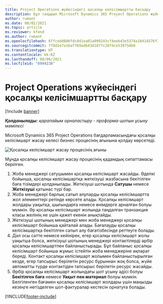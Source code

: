 ```yaml
---
title: Project Operations жүйесіндегі қосалқы келісімшартты басқару
description: Бұл тақырып Microsoft Dynamics 365 Project Operations жүйесінде соңғы қосалқы келісім-шартты басқару процесіне шолу береді.
author: rumant
ms.date: 08/02/2021
ms.topic: article
ms.reviewer: kfend
ms.author: rumant
ms.openlocfilehash: 6ffceb0886fdc841ea01a099243cf4eeb43e5374a18414576f3639a3e50857fd
ms.sourcegitcommit: 7f8d1e7a16af769adb43d1877c28fdce53975db8
ms.translationtype: HT
ms.contentlocale: kk-KZ
ms.lasthandoff: 08/06/2021
ms.locfileid: "6994238"
---
```

# <a name="subcontract-management-in-project-operations"></a>Project Operations жүйесіндегі қосалқы келісімшартты басқару

[!include [banner](../../includes/dataverse-preview.md)]

_**Қолданылады:** қарапайым орналастыру - проформа-шотын ұсыну мәмілесі_

Microsoft Dynamics 365 Project Operations бағдарламасындағы қосалқы келісімшарт жасау келесі бизнес процесінің ағынына қолдау көрсетеді.

![Қосалқы келісімшарт жасау процесінің ағыны](../media/SubcontractingProcessFlow.png)

Мұнда қосалқы келісімшарт жасау процесінің қадамдық сипаттамасы берілген.

1. Жоба менеджері сатушымен қосалқы келісімшарт жасайды. Әдепкі бойынша, қосалқы келісімшартқа жеткізуші жазбасына бекітілген баға тізімдері қолданылады. Жеткізуші шотында **Сатушы** немесе **Жеткізуші** қатынас түрі бар.
2. Жоба менеджері барлық сатып алуларды қосалқы келісімшартта жол элементтері ретінде көрсете алады. Қосалқы келісімшарт жолдары уақытқа, шығындарға немесе өнімдерге арналған болуы мүмкін. Әр қосалқы келісімшарт жолында таңдалған транзакция класы желінің не үшін қажет екенін анықтайды.
3. Жеткізуші шотының менеджері мен жоба менеджері қосалқы келісімшарт бойынша қайталай алады. Бағалауды қосалқы келісімшартқа бекітілген сатып алу бағатізбесінде реттеуге болады.
4. Дәл осы сәтте немесе кейінірек, егер қосалқы келісімшарт жолы уақытша болса, жеткізуші шотының менеджері контактілерді әрбір қосалқы келісімшартпен байланыстырады. Бұл байланыс қосалқы келісімшарт бойынша жұмыс істейтін жоба менеджеріне ақпарат береді. Контакт қосалқы келісімшарт жолымен байланыстырылған кезде, егер тапсырыс берілетін ресурс бұрыннан жоқ болса, жүйе автоматты түрде контактіден тапсырыс берілетін ресурс жасайды.
5. Әрбір қосалқы келісімшарт жолындағы шот ұсыну әдісі болуы **Бекітілген баға** немесе **Уақыт пен материал** болуы мүмкін. Белгіленген бағамен қосалқы келісімшарт жолдары үшін маңызды кезеңге негізделген шот-фактуралар кестесін орнатуға болады.

[!INCLUDE[footer-include](../../includes/footer-banner.md)]
